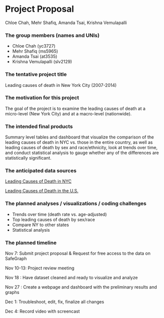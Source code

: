 Project Proposal
================
Chloe Chah, Mehr Shafiq, Amanda Tsai, Krishna Vemulapalli

### The group members (names and UNIs)

  - Chloe Chah (yc3727)
  - Mehr Shafiq (ms5965)
  - Amanda Tsai (at3535)
  - Krishna Vemulapalli (slv2129)

### The tentative project title

Leading causes of death in New York City (2007-2014)

### The motivation for this project

The goal of the project is to examine the leading causes of death at a
micro-level (New York City) and at a macro-level (nationwide).

### The intended final products

Summary level tables and dashboard that visualize the comparison of the
leading causes of death in NYC vs. those in the entire country, as well
as leading causes of death by sex and race/ethnicity, look at trends
over time, and conduct statistical analysis to gauge whether any of the
differences are statistically significant.

### The anticipated data sources

[Leading Causes of Death in
NYC](https://data.cityofnewyork.us/Health/New-York-City-Leading-Causes-of-Death/jb7j-dtam)

[Leading Causes of Death in the
U.S.](https://data.cdc.gov/NCHS/NCHS-Leading-Causes-of-Death-United-States/bi63-dtpu)

### The planned analyses / visualizations / coding challenges

  - Trends over time (death rate vs. age-adjusted)  
  - Top leading causes of death by sex/race
  - Compare NY to other states
  - Statistical analysis

### The planned timeline

Nov 7: Submit project proposal & Request for free access to the data on
SafeGraph

Nov 10-13: Project review meeting

Nov 18 : Have dataset cleaned and ready to visualize and analyze

Nov 27 : Create a webpage and dashboard with the preliminary results and
graphs

Dec 1: Troubleshoot, edit, fix, finalize all changes

Dec 4: Record video with screencast
